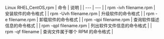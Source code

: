 Linux
RHEL,CentOS,rpm
| 命令 | 说明  |
| --- | --- |
| rpm -ivh filename.rpm | 安装软件的命令格式 |
| rpm -Uvh filename.rpm | 升级软件的命令格式 |
| rpm -e filename.rpm | 卸载软件的命令格式 |
| rpm -qpi filename.rpm | 查询软件描述信息的命令格式 |
| rpm -qpl filename.rpm | 列出软件文件信息的命令格式 |
| rpm -qf filename | 查询文件属于哪个 RPM 的命令格式 |
